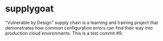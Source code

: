 # supplygoat
"Vulnerable by Design" supply chain is a learning and training project that demonstrates how common configuration errors can find their way into production cloud environments. 
This is a test commit #9.
